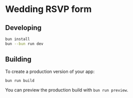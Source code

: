 # Wedding RSVP form

## Developing


```bash
bun install
bun --bun run dev
```

## Building

To create a production version of your app:

```bash
bun run build
```

You can preview the production build with `bun run preview`.
